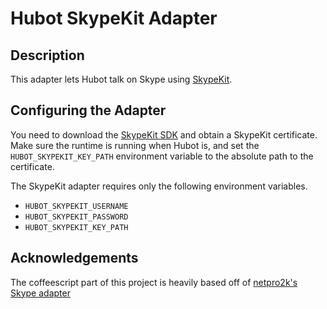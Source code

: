 # Hubot SkypeKit Adapter

## Description

This adapter lets Hubot talk on Skype using [SkypeKit](https://dev.skype.com/skypekit).

## Configuring the Adapter

You need to download the [SkypeKit SDK](https://dev.skype.com/skypekit) and obtain a SkypeKit certificate. Make sure the runtime is running when Hubot is, and set the `HUBOT_SKYPEKIT_KEY_PATH` environment variable to the absolute path to the certificate.

The SkypeKit adapter requires only the following environment variables.

* `HUBOT_SKYPEKIT_USERNAME`
* `HUBOT_SKYPEKIT_PASSWORD`
* `HUBOT_SKYPEKIT_KEY_PATH`
    
## Acknowledgements

The coffeescript part of this project is heavily based off of [netpro2k's Skype adapter](https://github.com/netpro2k/hubot-skype)
